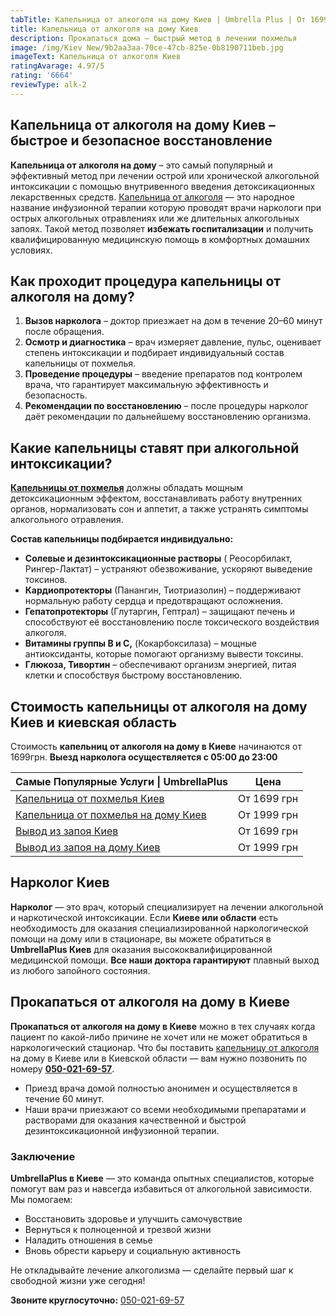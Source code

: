 ```yaml
---
tabTitle: Капельница от алкоголя на дому Киев | Umbrella Plus | От 1699 грн
title: Капельница от алкоголя на дому Киев
description: Прокапаться дома – быстрый метод в лечении похмелья
image: /img/Kiev New/9b2aa3aa-70ce-47cb-825e-0b8190711beb.jpg
imageText: Капельница от алкоголя Киев
ratingAvarage: 4.97/5
rating: '6664'
reviewType: alk-2
---
```


## Капельница от алкоголя на дому Киев – быстрое и безопасное восстановление

**Капельница от алкоголя на дому** – это самый популярный и эффективный метод при лечении острой или хронической алкогольной интоксикации с помощью внутривенного введения детоксикационных лекарственных средств. [Капельница от алкоголя](https://umbrella-plus.com.ua/kiev/kapelnica_ot_alkogola_kiev/) — это народное название инфузионной терапии которую проводят врачи наркологи при острых алкогольных отравлениях или же длительных алкогольных запоях. Такой метод позволяет **избежать госпитализации** и получить квалифицированную медицинскую помощь в комфортных домашних условиях.

## Как проходит процедура капельницы от алкоголя на дому?

1. **Вызов нарколога** – доктор приезжает на дом в течение 20–60 минут после обращения.
2. **Осмотр и диагностика** – врач измеряет давление, пульс, оценивает степень интоксикации и подбирает индивидуальный состав капельницы от похмелья.
3. **Проведение процедуры** – введение препаратов под контролем врача, что гарантирует максимальную эффективность и безопасность.
4. **Рекомендации по восстановлению** – после процедуры нарколог даёт рекомендации по дальнейшему восстановлению организма.

## Какие капельницы ставят при алкогольной интоксикации?

**[Капельницы от похмелья](https://umbrella-plus.com.ua/kiev/kapelnica_ot_alkogola_kiev/)** должны обладать мощным детоксикационным эффектом, восстанавливать работу внутренних органов, нормализовать сон и аппетит, а также устранять симптомы алкогольного отравления.

**Состав капельницы подбирается индивидуально:**

* **Солевые и дезинтоксикационные растворы** ( Реосорбилакт, Рингер-Лактат) – устраняют обезвоживание, ускоряют выведение токсинов.
* **Кардиопротекторы** (Панангин, Тиотриазолин) – поддерживают нормальную работу сердца и предотвращают осложнения.
* **Гепатопротекторы** (Глутаргин, Гептрал) – защищают печень и способствуют её восстановлению после токсического воздействия алкоголя.
* **Витамины группы B и C,** (Кокарбоксилаза) – мощные антиоксиданты, которые помогают организму вывести токсины.
* **Глюкоза, Тивортин** – обеспечивают организм энергией, питая клетки и способствуя быстрому восстановлению.

## Стоимость капельницы от алкоголя на дому Киев и киевская область

Стоимость **капельниц от алкоголя на дому в Киеве** начинаются от 1699грн. **Выезд нарколога осуществляется с 05:00 до 23:00**

| Самые Популярные Услуги \| UmbrellaPlus                                                                      | Цена        |
| ------------------------------------------------------------------------------------------------------------ | ----------- |
| [Капельница от похмелья Киев](https://umbrella-plus.com.ua/kiev/kapelnica_ot_alkogola_kiev/)                 | От 1699 грн |
| [Капельница от похмелья на дому Киев](https://umbrella-plus.com.ua/kiev/kapelnica_ot_alkogola_na_domy_kiev/) | От 1999 грн |
| [Вывод из запоя Киев](https://umbrella-plus.com.ua/kiev/vivod-iz-zapoia-kiev/)                               | От 1699 грн |
| [Вывод из запоя на дому Киев](https://umbrella-plus.com.ua/kiev/vivod-iz-zapoia-na-domy-kiev/)               | От 1999 грн |

## Нарколог Киев

**Нарколог** — это врач, который специализирует на лечении алкогольной и наркотической интоксикации. Если **Киеве или области** есть необходимость для оказания специализированной наркологической помощи на дому или в стационаре, вы можете обратиться в **UmbrellaPlus Киев** для оказания высококвалифицированной медицинской помощи. **Все наши доктора гарантируют** плавный выход из любого запойного состояния.

## Прокапаться от алкоголя на дому в Киеве

**Прокапаться от алкоголя на дому в Киеве** можно в тех случаях когда пациент по какой-либо причине не хочет или не может обратиться в наркологический стационар. Что бы поставить [капельницу от алкоголя](https://umbrella-plus.com.ua/kiev/kapelnica_ot_alkogola_kiev/) на дому в Киеве или в Киевской области — вам нужно позвонить по номеру **[050-021-69-57](tel:0500216957)**.

* Приезд врача домой полностью анонимен и осуществляется в течение 60 минут.
* Наши врачи приезжают со всеми необходимыми препаратами и растворами для оказания качественной и быстрой дезинтоксикационной инфузионной терапии.

### Заключение

**UmbrellaPlus в Киеве** — это команда опытных специалистов, которые помогут вам раз и навсегда избавиться от алкогольной зависимости. Мы помогаем:

* Восстановить здоровье и улучшить самочувствие
* Вернуться к полноценной и трезвой жизни
* Наладить отношения в семье
* Вновь обрести карьеру и социальную активность

Не откладывайте лечение алкоголизма — сделайте первый шаг к свободной жизни уже сегодня!

**Звоните круглосуточно:** [050-021-69-57](tel:0500216957)
